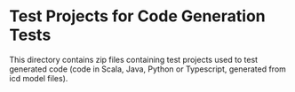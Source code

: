 # Test Projects for Code Generation Tests

This directory contains zip files containing test projects used to test generated code 
(code in Scala, Java, Python or Typescript, generated from icd model files).

